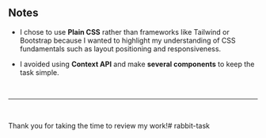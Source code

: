 ## Notes

- I chose to use **Plain CSS** rather than frameworks like Tailwind or Bootstrap because I wanted to highlight my understanding of CSS fundamentals such as layout positioning and responsiveness.

- I avoided using **Context API** and make **several components** to keep the task simple.

<br>

---

<br>

Thank you for taking the time to review my work!#   r a b b i t - t a s k  
 